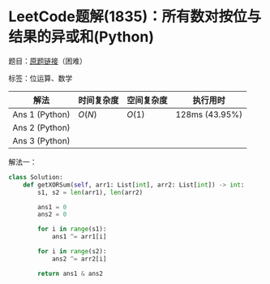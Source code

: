 # LeetCode题解(1835)：所有数对按位与结果的异或和(Python)

题目：[原题链接](https://leetcode-cn.com/problems/find-xor-sum-of-all-pairs-bitwise-and/)（困难）

标签：位运算、数学

| 解法           | 时间复杂度 | 空间复杂度 | 执行用时       |
| -------------- | ---------- | ---------- | -------------- |
| Ans 1 (Python) | $O(N)$     | $O(1)$     | 128ms (43.95%) |
| Ans 2 (Python) |            |            |                |
| Ans 3 (Python) |            |            |                |

解法一：

```python
class Solution:
    def getXORSum(self, arr1: List[int], arr2: List[int]) -> int:
        s1, s2 = len(arr1), len(arr2)

        ans1 = 0
        ans2 = 0

        for i in range(s1):
            ans1 ^= arr1[i]

        for i in range(s2):
            ans2 ^= arr2[i]

        return ans1 & ans2
```

